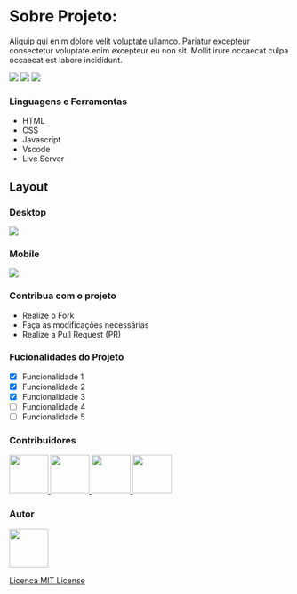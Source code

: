 # Sobre Projeto:

Aliquip qui enim dolore velit voluptate ullamco. Pariatur excepteur consectetur voluptate enim excepteur eu non sit. Mollit irure occaecat culpa occaecat est labore incididunt.

<img src="https://img.shields.io/github/stars/jessicamedeirosp/PROJETO-CSS?style=social">
<img src="https://img.shields.io/github/issues-pr-raw/jessicamedeirosp/PROJETO-CSS?style=social">
<img src="https://img.shields.io/github/issues-closed/jessicamedeirosp/PROJETO-CSS?style=social">


### Linguagens e Ferramentas

- HTML
- CSS
- Javascript
- Vscode
- Live Server

## Layout

### Desktop

<img src="https://placehold.co/400x200"/>

### Mobile

<img src="https://placehold.co/200x400" />


### Contribua com o projeto

- Realize o Fork
- Faça as modificações necessárias
- Realize a Pull Request (PR)

### Fucionalidades do Projeto

- [x] Funcionalidade 1
- [x] Funcionalidade 2
- [x] Funcionalidade 3
- [ ] Funcionalidade 4
- [ ] Funcionalidade 5

### Contribuidores

<a href="https://github.com/jessicamedeirosp">
<img src="https://avatars.githubusercontent.com/u/20779100?v=4" width="70px" />
</a>
<a href="https://github.com/jessicamedeirosp">
<img src="https://avatars.githubusercontent.com/u/20779100?v=4" width="70px" />
</a>
<a href="https://github.com/jessicamedeirosp">
<img src="https://avatars.githubusercontent.com/u/20779100?v=4" width="70px" />
</a>
<a href="https://github.com/jessicamedeirosp">
<img src="https://avatars.githubusercontent.com/u/20779100?v=4" width="70px" />
</a>

### Autor

<a href="https://github.com/jessicamedeirosp">
<img src="https://avatars.githubusercontent.com/u/20779100?v=4" width="70px" />
</a>

[Licenca MIT License](http://creativecommons.org/licenses/by)

